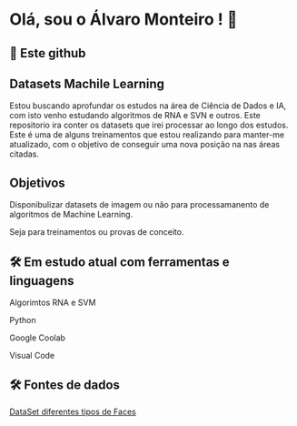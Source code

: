 <!---
Alvaro-MSJR/datasets_machile_learning is a ✨ special ✨ repository because its `README.md` (this file) appears on your GitHub profile.
You can click the Preview link to take a look at your changes.
--->

# Olá, sou o Álvaro Monteiro ! 👋

## 🚀 Este github 
  
  ## Datasets Machile Learning

<p>Estou buscando aprofundar os estudos na área de Ciência de Dados e IA, com isto venho estudando algoritmos de RNA e SVN e outros.
Este repositorio ira conter os datasets que irei processar ao longo dos estudos.
Este é uma de alguns treinamentos que estou realizando para manter-me atualizado, com o objetivo de conseguir uma nova posição na nas áreas citadas.</p>

## Objetivos

<p>Disponibulizar datasets de imagem ou não para processamanento de algoritmos de Machine Learning.</p>
<p>Seja para treinamentos ou provas de conceito. </p>

## 🛠 Em estudo atual com ferramentas e linguagens
   <p>Algorimtos RNA e SVM</p>
   <p>Python</p>
   <p>Google Coolab</p>
   <p>Visual Code</p>

## 🛠 Fontes de dados 
   <a href="https://www.kaggle.com/datasets/tapakah68/facial-emotion-recognition?resource=download">DataSet diferentes tipos de Faces</a>
